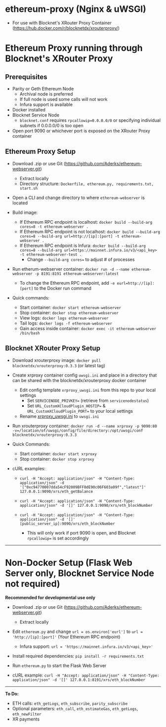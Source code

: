 # ethereum-proxy (Nginx & uWSGI)

* For use with Blocknet's XRouter Proxy Container (https://hub.docker.com/r/blocknetdx/xrouterproxy/)

# **Ethereum Proxy running through Blocknet's XRouter Proxy**

## **Prerequisites**

* Parity or Geth Ethereum Node 
   * Archival node is preferred
   * If full node is used some calls will not work
   * Infura support is available
* Docker installed
* Blocknet Service Node
   * `blocknet.conf` requires `rpcallowip=0.0.0.0/0` or specifying individual subnets if 0.0.0.0/0 is too open
* Open port 9090 or whichever port is exposed on the XRouter Proxy container

## **Ethereum Proxy Setup**

* Download .zip or use Git (https://github.com/Aderks/ethereum-webserver.git)
  * Extract locally
  * Directory structure: `Dockerfile, ethereum.py, requirements.txt, start.sh`
  
* Open a CLI and change directory to where `ethereum-webserver` is located

* Build image:
  * If Ethereum RPC endpoint is localhost: `docker build --build-arg cores=8 -t ethereum-webserver .`
  * If Ethereum RPC endpoint is not localhost: `docker build --build-arg cores=8 --build-arg url=http://[ip]:[port] -t ethereum-webserver .`
  * If Ethereum RPC endpoint is Infura: `docker build --build-arg cores=8 --build-arg url=https://mainnet.infura.io/v3/<api_key> -t ethereum-webserver-test .`
    * Change `--build-arg cores=` to adjust # of processes

* Run etherum-webserver container: `docker run -d --name ethereum-webserver -p 8191:8191 ethereum-webserver:latest`
  * To change the Ethereum RPC endpoint, add `-e eurl=http://[ip]:[port]` to the Docker run command
  
* Quick commands:  
  * Start container: `docker start ethereum-webserver`
  * Stop container: `docker stop ethereum-webserver`
  * View logs: `docker logs ethereum-webserver`
  * Tail logs: `docker logs -f ethereum-webserver`
  * Gain access inside container: `docker exec -it ethereum-webserver /bin/bash`

## **Blocknet XRouter Proxy Setup**

* Download xrouterproxy image: `docker pull blocknetdx/xrouterproxy:0.3.3` (or latest tag)

* Create xrproxy container config `uwsgi.ini` and place in a directory that can be shared with the blocknetdx/xrouterproxy docker container
  * Edit config template `xrproxy_uwsgi.ini` from this repo to your local settings
    * Set `SERVICENODE_PRIVKEY=` (retrieve from `servicenodestatus`)
    * Set `URL_CustomXCloudPlugin_HOSTIP=` & `URL_CustomXCloudPlugin_PORT=` to your local settings
  * Rename [xrproxy_uwsgi.ini](https://github.com/Aderks/ethereum-webserver/blob/master/xrproxy_uwsgi.ini) to `uwsgi.ini`

* Run xrouterproxy container: `docker run -d --name xrproxy -p 9090:80 -v=/location/of/uwsgi/config/file/directory:/opt/uwsgi/conf blocknetdx/xrouterproxy:0.3.3`

* Quick Commands:
  * Start container: `docker start xrproxy`
  * Stop container: `docker stop xrproxy`

* cURL examples:
  * `curl -H "Accept: application/json" -H "Content-Type: application/json" -d '["0xc94770007dda54cF92009BFF0dE90c06F603a09f","latest"]' 127.0.0.1:9090/xrs/eth_getBalance`

  * `curl -H "Accept: application/json" -H "Content-Type: application/json" -d '[]' 127.0.0.1:9090/xrs/eth_blockNumber`
  
  * `curl -H "Accept: application/json" -H "Content-Type: application/json" -d '[]' [public_server_ip]:9090/xrs/eth_blockNumber`
     * This will only work if port 9090 is open, and Blocknet `rpcallowip=` is set accordingly 

---

# Non-Docker Setup (Flask Web Server only, Blocknet Service Node not required)
**Recommended for developmental use only**

* Download .zip or use Git (https://github.com/Aderks/ethereum-webserver.git)
  * Extract locally
  
* Edit `ethereum.py` and change `url = os.environ['eurl']` to `url = 'http://[ip]:[port]'` (Your Ethereum RPC endpoint)
  * Infura support: `url = 'https://mainnet.infura.io/v3/<api_key>'`
  
* Install required dependencies: `pip install -r requirements.txt`
  
* Run `ethereum.py` to start the Flask Web Server

* cURL example: `curl -H "Accept: application/json" -H "Content-Type: application/json" -d '[]' 127.0.0.1:8191/xrs/eth_blockNumber`

---

**To Do:**

* ETH calls: `eth_getLogs`, `eth_subscribe`, `parity_subscribe`
* Optional parameters: `eth_call`, `eth_estimateGas`, `eth_getLogs`, `eth_newFilter`
* XR payments

